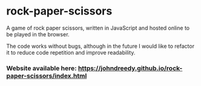 # rock-paper-scissors
A game of rock paper scissors, written in JavaScript and hosted online to be played in the browser.

The code works without bugs, although in the future I would like to refactor it to reduce code repetition and improve readability.

### Website available here: https://johndreedy.github.io/rock-paper-scissors/index.html
